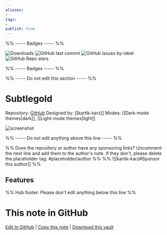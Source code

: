 ```yaml
---
aliases:
- 
tags: 
- 
publish: true
---
```


%% ----- Badges ----- %%

![Downloads](https://img.shields.io/badge/downloads-10109-573E7A?style=for-the-badge&logo=)
![GitHub last commit](https://img.shields.io/github/last-commit/kartik-karz/subtlegold-obsidian?color=573E7A&label=last%20update&logo=github&style=for-the-badge)
![GitHub issues by-label](https://img.shields.io/github/issues/kartik-karz/subtlegold-obsidian/help%20wanted?color=573E7A&logo=github&style=for-the-badge) 
![GitHub Repo stars](https://img.shields.io/github/stars/kartik-karz/subtlegold-obsidian?color=573E7A&logo=github&style=for-the-badge)

%% ----- Badges ----- %%

%% ----- Do not edit this section ----- %%

# Subtlegold

Repository: [GitHub](https://github.com/kartik-karz/subtlegold-obsidian)
Designed by: [[kartik-karz]]
Modes: [[Dark-mode themes|dark]], [[Light-mode themes|light]]



![screenshot](https://github.com/kartik-karz/subtlegold-obsidian/raw/HEAD/subtlegold-theme.png)

%% ----- Do not edit anything above this line ----- %% 

%% Does the repository or author have any sponsoring links? Uncomment the next line and add them to the author's note. If they don't, please delete the placeholder tag: #placeholder/author %%
%% ![[kartik-karz#Sponsor this author]] %%


## Features



%% Hub footer: Please don't edit anything below this line %%

# This note in GitHub

<span class="git-footer">[Edit In GitHub](https://github.dev/obsidian-community/obsidian-hub/blob/main/02%20-%20Community%20Expansions/02.05%20All%20Community%20Expansions/Themes/Subtlegold.md "git-hub-edit-note") | [Copy this note](https://raw.githubusercontent.com/obsidian-community/obsidian-hub/main/02%20-%20Community%20Expansions/02.05%20All%20Community%20Expansions/Themes/Subtlegold.md "git-hub-copy-note") | [Download this vault](https://github.com/obsidian-community/obsidian-hub/archive/refs/heads/main.zip "git-hub-download-vault") </span>
